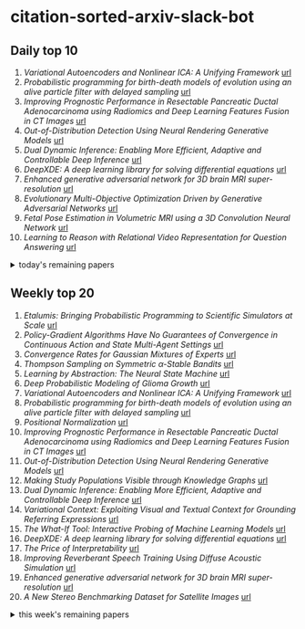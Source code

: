 # citation-sorted-arxiv-slack-bot

## Daily top 10
1. *Variational Autoencoders and Nonlinear ICA: A Unifying Framework* [url](http://arxiv.org/abs/1907.04809v1)
2. *Probabilistic programming for birth-death models of evolution using an alive particle filter with delayed sampling* [url](http://arxiv.org/abs/1907.04615v1)
3. *Improving Prognostic Performance in Resectable Pancreatic Ductal Adenocarcinoma using Radiomics and Deep Learning Features Fusion in CT Images* [url](http://arxiv.org/abs/1907.04822v1)
4. *Out-of-Distribution Detection Using Neural Rendering Generative Models* [url](http://arxiv.org/abs/1907.04572v1)
5. *Dual Dynamic Inference: Enabling More Efficient, Adaptive and Controllable Deep Inference* [url](http://arxiv.org/abs/1907.04523v1)
6. *DeepXDE: A deep learning library for solving differential equations* [url](http://arxiv.org/abs/1907.04502v1)
7. *Enhanced generative adversarial network for 3D brain MRI super-resolution* [url](http://arxiv.org/abs/1907.04835v1)
8. *Evolutionary Multi-Objective Optimization Driven by Generative Adversarial Networks* [url](http://arxiv.org/abs/1907.04482v1)
9. *Fetal Pose Estimation in Volumetric MRI using a 3D Convolution Neural Network* [url](http://arxiv.org/abs/1907.04500v1)
10. *Learning to Reason with Relational Video Representation for Question Answering* [url](http://arxiv.org/abs/1907.04553v1)
<details><summary>today's remaining papers</summary>
  <ol start=11>
    <li><i>Barnes-Hut Approximation for Point SetGeodesic Shooting</i> <a href="http://arxiv.org/abs/1907.04834v1">url</a></li>
    <li><i>Learning the Wireless V2I Channels Using Deep Neural Networks</i> <a href="http://arxiv.org/abs/1907.04831v1">url</a></li>
    <li><i>Bayesian Optimization in Variational Latent Spaces with Dynamic Compression</i> <a href="http://arxiv.org/abs/1907.04796v1">url</a></li>
    <li><i>Sparse Networks from Scratch: Faster Training without Losing Performance</i> <a href="http://arxiv.org/abs/1907.04840v1">url</a></li>
    <li><i>Learning a Behavior Model of Hybrid Systems Through Combining Model-Based Testing and Machine Learning (Full Version)</i> <a href="http://arxiv.org/abs/1907.04708v1">url</a></li>
    <li><i>Striving for Simplicity in Off-policy Deep Reinforcement Learning</i> <a href="http://arxiv.org/abs/1907.04543v1">url</a></li>
    <li><i>Multi-Person tracking by multi-scale detection in Basketball scenarios</i> <a href="http://arxiv.org/abs/1907.04637v1">url</a></li>
    <li><i>Data-driven Policy on Feasibility Determination for the Train Shunting Problem</i> <a href="http://arxiv.org/abs/1907.04711v1">url</a></li>
    <li><i>The stochastic multi-gradient algorithm for multi-objective optimization and its application to supervised machine learning</i> <a href="http://arxiv.org/abs/1907.04472v1">url</a></li>
    <li><i>Coarse Graining of Data via Inhomogeneous Diffusion Condensation</i> <a href="http://arxiv.org/abs/1907.04463v1">url</a></li>
    <li><i>Simple Kinematic Feedback Enhances Autonomous Learning in Bio-Inspired Tendon-Driven Systems</i> <a href="http://arxiv.org/abs/1907.04539v1">url</a></li>
    <li><i>Tails of Triangular Flows</i> <a href="http://arxiv.org/abs/1907.04481v1">url</a></li>
    <li><i>Towards Affordance Prediction with Vision via Task Oriented Grasp Quality Metrics</i> <a href="http://arxiv.org/abs/1907.04761v1">url</a></li>
    <li><i>On Designing Machine Learning Models for Malicious Network Traffic Classification</i> <a href="http://arxiv.org/abs/1907.04846v1">url</a></li>
    <li><i>Trust-Region Variational Inference with Gaussian Mixture Models</i> <a href="http://arxiv.org/abs/1907.04710v1">url</a></li>
    <li><i>Utilizing Eye Gaze to Enhance the Generalization of Imitation Networks to Unseen Environments</i> <a href="http://arxiv.org/abs/1907.04728v1">url</a></li>
    <li><i>DOB-Net: Actively Rejecting Unknown Excessive Time-Varying Disturbances</i> <a href="http://arxiv.org/abs/1907.04514v1">url</a></li>
    <li><i>Assessing Transferability from Simulation to Reality for Reinforcement Learning</i> <a href="http://arxiv.org/abs/1907.04685v1">url</a></li>
    <li><i>Markov Decision Process for MOOC users behavioral inference</i> <a href="http://arxiv.org/abs/1907.04723v1">url</a></li>
    <li><i>Generalized Rank Minimization based Group Sparse Coding for Low-level Image Restoration via Dictionary Learning</i> <a href="http://arxiv.org/abs/1907.04699v1">url</a></li>
    <li><i>SynthCity: A large scale synthetic point cloud</i> <a href="http://arxiv.org/abs/1907.04758v1">url</a></li>
    <li><i>Joint Learning of Multiple Image Restoration Tasks</i> <a href="http://arxiv.org/abs/1907.04508v1">url</a></li>
    <li><i>Progressive Wasserstein Barycenters of Persistence Diagrams</i> <a href="http://arxiv.org/abs/1907.04565v1">url</a></li>
    <li><i>Label Aware Graph Convolutional Network -- Not All Edges Deserve Your Attention</i> <a href="http://arxiv.org/abs/1907.04707v1">url</a></li>
    <li><i>RL-RRT: Kinodynamic Motion Planning via Learning Reachability Estimators from RL Policies</i> <a href="http://arxiv.org/abs/1907.04799v1">url</a></li>
    <li><i>An Intrinsically-Motivated Approach for Learning Highly Exploring and Fast Mixing Policies</i> <a href="http://arxiv.org/abs/1907.04662v1">url</a></li>
    <li><i>Deep Multi Label Classification in Affine Subspaces</i> <a href="http://arxiv.org/abs/1907.04563v1">url</a></li>
    <li><i>Haar Transforms for Graph Neural Networks</i> <a href="http://arxiv.org/abs/1907.04786v1">url</a></li>
    <li><i>Generating All the Roads to Rome: Road Layout Randomization for Improved Road Marking Segmentation</i> <a href="http://arxiv.org/abs/1907.04569v1">url</a></li>
    <li><i>Multi-layer Attention Mechanism for Speech Keyword Recognition</i> <a href="http://arxiv.org/abs/1907.04536v1">url</a></li>
    <li><i>Neural Input Search for Large Scale Recommendation Models</i> <a href="http://arxiv.org/abs/1907.04471v1">url</a></li>
    <li><i>Domain Adaptation-based Augmentation for Weakly Supervised Nuclei Detection</i> <a href="http://arxiv.org/abs/1907.04681v1">url</a></li>
    <li><i>Dunhuang Grotto Painting Dataset and Benchmark</i> <a href="http://arxiv.org/abs/1907.04589v1">url</a></li>
    <li><i>Deep Lagrangian Networks for end-to-end learning of energy-based control for under-actuated systems</i> <a href="http://arxiv.org/abs/1907.04489v1">url</a></li>
    <li><i>Neural Networks as Explicit Word-Based Rules</i> <a href="http://arxiv.org/abs/1907.04613v1">url</a></li>
    <li><i>A New Benchmark and Approach for Fine-grained Cross-media Retrieval</i> <a href="http://arxiv.org/abs/1907.04476v1">url</a></li>
    <li><i>Regularizing Neural Networks for Future Trajectory Prediction via Inverse Reinforcement Learning</i> <a href="http://arxiv.org/abs/1907.04525v1">url</a></li>
    <li><i>Fast geodesic shooting for landmark matching using CUDA</i> <a href="http://arxiv.org/abs/1907.04839v1">url</a></li>
    <li><i>Quantifying Error in the Presence of Confounders for Causal Inference</i> <a href="http://arxiv.org/abs/1907.04805v1">url</a></li>
    <li><i>Metamorphic Detection of Adversarial Examples in Deep Learning Models With Affine Transformations</i> <a href="http://arxiv.org/abs/1907.04774v1">url</a></li>
    <li><i>Toward a Procedural Fruit Tree Rendering Framework for Image Analysis</i> <a href="http://arxiv.org/abs/1907.04759v1">url</a></li>
    <li><i>A Projectional Ansatz to Reconstruction</i> <a href="http://arxiv.org/abs/1907.04675v1">url</a></li>
    <li><i>One Shot Learning for Deformable Medical Image Registration and Periodic Motion Tracking</i> <a href="http://arxiv.org/abs/1907.04641v1">url</a></li>
    <li><i>Video Action Recognition Via Neural Architecture Searching</i> <a href="http://arxiv.org/abs/1907.04632v1">url</a></li>
    <li><i>Towards Explaining the Regularization Effect of Initial Large Learning Rate in Training Neural Networks</i> <a href="http://arxiv.org/abs/1907.04595v1">url</a></li>
    <li><i>Two-block vs. Multi-block ADMM: An empirical evaluation of convergence</i> <a href="http://arxiv.org/abs/1907.04524v1">url</a></li>
    <li><i>User Preference Prediction in Visual Data on Mobile Devices</i> <a href="http://arxiv.org/abs/1907.04519v1">url</a></li>
    <li><i>Deep Lagrangian Networks: Using Physics as Model Prior for Deep Learning</i> <a href="http://arxiv.org/abs/1907.04490v1">url</a></li>
  </ol>
</details>

## Weekly top 20
1. *Etalumis: Bringing Probabilistic Programming to Scientific Simulators at Scale* [url](http://arxiv.org/abs/1907.03382v1)
2. *Policy-Gradient Algorithms Have No Guarantees of Convergence in Continuous Action and State Multi-Agent Settings* [url](http://arxiv.org/abs/1907.03712v1)
3. *Convergence Rates for Gaussian Mixtures of Experts* [url](http://arxiv.org/abs/1907.04377v1)
4. *Thompson Sampling on Symmetric $α$-Stable Bandits* [url](http://arxiv.org/abs/1907.03821v1)
5. *Learning by Abstraction: The Neural State Machine* [url](http://arxiv.org/abs/1907.03950v1)
6. *Deep Probabilistic Modeling of Glioma Growth* [url](http://arxiv.org/abs/1907.04064v1)
7. *Variational Autoencoders and Nonlinear ICA: A Unifying Framework* [url](http://arxiv.org/abs/1907.04809v1)
8. *Probabilistic programming for birth-death models of evolution using an alive particle filter with delayed sampling* [url](http://arxiv.org/abs/1907.04615v1)
9. *Positional Normalization* [url](http://arxiv.org/abs/1907.04312v1)
10. *Improving Prognostic Performance in Resectable Pancreatic Ductal Adenocarcinoma using Radiomics and Deep Learning Features Fusion in CT Images* [url](http://arxiv.org/abs/1907.04822v1)
11. *Out-of-Distribution Detection Using Neural Rendering Generative Models* [url](http://arxiv.org/abs/1907.04572v1)
12. *Making Study Populations Visible through Knowledge Graphs* [url](http://arxiv.org/abs/1907.04358v1)
13. *Dual Dynamic Inference: Enabling More Efficient, Adaptive and Controllable Deep Inference* [url](http://arxiv.org/abs/1907.04523v1)
14. *Variational Context: Exploiting Visual and Textual Context for Grounding Referring Expressions* [url](http://arxiv.org/abs/1907.03609v1)
15. *The What-If Tool: Interactive Probing of Machine Learning Models* [url](http://arxiv.org/abs/1907.04135v1)
16. *DeepXDE: A deep learning library for solving differential equations* [url](http://arxiv.org/abs/1907.04502v1)
17. *The Price of Interpretability* [url](http://arxiv.org/abs/1907.03419v1)
18. *Improving Reverberant Speech Training Using Diffuse Acoustic Simulation* [url](http://arxiv.org/abs/1907.03988v1)
19. *Enhanced generative adversarial network for 3D brain MRI super-resolution* [url](http://arxiv.org/abs/1907.04835v1)
20. *A New Stereo Benchmarking Dataset for Satellite Images* [url](http://arxiv.org/abs/1907.04404v1)
<details><summary>this week's remaining papers</summary>
  <ol start=21>
    <li><i>Learning from Thresholds: Fully Automated Classification of Tumor Infiltrating Lymphocytes for Multiple Cancer Types</i> <a href="http://arxiv.org/abs/1907.03960v1">url</a></li>
    <li><i>Multivariate Time Series Imputation with Variational Autoencoders</i> <a href="http://arxiv.org/abs/1907.04155v1">url</a></li>
    <li><i>Evolutionary Multi-Objective Optimization Driven by Generative Adversarial Networks</i> <a href="http://arxiv.org/abs/1907.04482v1">url</a></li>
    <li><i>Are deep ResNets provably better than linear predictors?</i> <a href="http://arxiv.org/abs/1907.03922v1">url</a></li>
    <li><i>Which Algorithmic Choices Matter at Which Batch Sizes? Insights From a Noisy Quadratic Model</i> <a href="http://arxiv.org/abs/1907.04164v1">url</a></li>
    <li><i>Fetal Pose Estimation in Volumetric MRI using a 3D Convolution Neural Network</i> <a href="http://arxiv.org/abs/1907.04500v1">url</a></li>
    <li><i>Expressive power of tensor-network factorizations for probabilistic modeling, with applications from hidden Markov models to quantum machine learning</i> <a href="http://arxiv.org/abs/1907.03741v1">url</a></li>
    <li><i>Sparse-to-Dense Hypercolumn Matching for Long-Term Visual Localization</i> <a href="http://arxiv.org/abs/1907.03965v1">url</a></li>
    <li><i>Unbiased estimators for random design regression</i> <a href="http://arxiv.org/abs/1907.03411v1">url</a></li>
    <li><i>Fine-Grained Continual Learning</i> <a href="http://arxiv.org/abs/1907.03799v1">url</a></li>
    <li><i>Linking Art through Human Poses</i> <a href="http://arxiv.org/abs/1907.03537v1">url</a></li>
    <li><i>Learning to Reason with Relational Video Representation for Question Answering</i> <a href="http://arxiv.org/abs/1907.04553v1">url</a></li>
    <li><i>A Robust Two-Sample Test for Time Series data</i> <a href="http://arxiv.org/abs/1907.04081v1">url</a></li>
    <li><i>Conditional Independence Testing using Generative Adversarial Networks</i> <a href="http://arxiv.org/abs/1907.04068v1">url</a></li>
    <li><i>Fast Visual Object Tracking with Rotated Bounding Boxes</i> <a href="http://arxiv.org/abs/1907.03892v1">url</a></li>
    <li><i>Fast Estimating Pedestrian Moving State Based on Single 2D Body Pose by Shallow Neural Network</i> <a href="http://arxiv.org/abs/1907.04361v1">url</a></li>
    <li><i>Contextual One-Class Classification in Data Streams</i> <a href="http://arxiv.org/abs/1907.04233v1">url</a></li>
    <li><i>Towards Explainable Music Emotion Recognition: The Route via Mid-level Features</i> <a href="http://arxiv.org/abs/1907.03572v1">url</a></li>
    <li><i>Data Efficient Reinforcement Learning for Legged Robots</i> <a href="http://arxiv.org/abs/1907.03613v1">url</a></li>
    <li><i>Barnes-Hut Approximation for Point SetGeodesic Shooting</i> <a href="http://arxiv.org/abs/1907.04834v1">url</a></li>
    <li><i>Learning the Wireless V2I Channels Using Deep Neural Networks</i> <a href="http://arxiv.org/abs/1907.04831v1">url</a></li>
    <li><i>Bayesian Optimization in Variational Latent Spaces with Dynamic Compression</i> <a href="http://arxiv.org/abs/1907.04796v1">url</a></li>
    <li><i>Signet Ring Cell Detection With a Semi-supervised Learning Framework</i> <a href="http://arxiv.org/abs/1907.03954v1">url</a></li>
    <li><i>Incorporating Query Term Independence Assumption for Efficient Retrieval and Ranking using Deep Neural Networks</i> <a href="http://arxiv.org/abs/1907.03693v1">url</a></li>
    <li><i>FortuneTeller: Predicting Microarchitectural Attacks via Unsupervised Deep Learning</i> <a href="http://arxiv.org/abs/1907.03651v1">url</a></li>
    <li><i>All Sparse PCA Models Are Wrong, But Some Are Useful. Part I: Computation of Scores, Residuals and Explained Variance</i> <a href="http://arxiv.org/abs/1907.03989v1">url</a></li>
    <li><i>Correlation via synthesis: end-to-end nodule image generation and radiogenomic map learning based on generative adversarial network</i> <a href="http://arxiv.org/abs/1907.03728v1">url</a></li>
    <li><i>Application Inference using Machine Learning based Side Channel Analysis</i> <a href="http://arxiv.org/abs/1907.04428v1">url</a></li>
    <li><i>Perceptual representations of structural information in images: application to quality assessment of synthesized view in FTV scenario</i> <a href="http://arxiv.org/abs/1907.03448v1">url</a></li>
    <li><i>Sparse Networks from Scratch: Faster Training without Losing Performance</i> <a href="http://arxiv.org/abs/1907.04840v1">url</a></li>
    <li><i>Learning a Behavior Model of Hybrid Systems Through Combining Model-Based Testing and Machine Learning (Full Version)</i> <a href="http://arxiv.org/abs/1907.04708v1">url</a></li>
    <li><i>Striving for Simplicity in Off-policy Deep Reinforcement Learning</i> <a href="http://arxiv.org/abs/1907.04543v1">url</a></li>
    <li><i>A Deep Learning Approach for Real-Time 3D Human Action Recognition from Skeletal Data</i> <a href="http://arxiv.org/abs/1907.03520v1">url</a></li>
    <li><i>Domain Adaptation in Multi-Channel Autoencoder based Features for Robust Face Anti-Spoofing</i> <a href="http://arxiv.org/abs/1907.04048v1">url</a></li>
    <li><i>Deep Pixel-wise Binary Supervision for Face Presentation Attack Detection</i> <a href="http://arxiv.org/abs/1907.04047v1">url</a></li>
    <li><i>Characterization of Overlap in Observational Studies</i> <a href="http://arxiv.org/abs/1907.04138v1">url</a></li>
    <li><i>Multi-Scale Vector Quantization with Reconstruction Trees</i> <a href="http://arxiv.org/abs/1907.03875v1">url</a></li>
    <li><i>Learning to Optimize Domain Specific Normalization for Domain Generalization</i> <a href="http://arxiv.org/abs/1907.04275v1">url</a></li>
    <li><i>Multi-Person tracking by multi-scale detection in Basketball scenarios</i> <a href="http://arxiv.org/abs/1907.04637v1">url</a></li>
    <li><i>Data-driven Policy on Feasibility Determination for the Train Shunting Problem</i> <a href="http://arxiv.org/abs/1907.04711v1">url</a></li>
    <li><i>Deep splitting method for parabolic PDEs</i> <a href="http://arxiv.org/abs/1907.03452v1">url</a></li>
    <li><i>General non-linear Bellman equations</i> <a href="http://arxiv.org/abs/1907.03687v1">url</a></li>
    <li><i>The stochastic multi-gradient algorithm for multi-objective optimization and its application to supervised machine learning</i> <a href="http://arxiv.org/abs/1907.04472v1">url</a></li>
    <li><i>Attentive CT Lesion Detection Using Deep Pyramid Inference with Multi-Scale Booster</i> <a href="http://arxiv.org/abs/1907.03958v1">url</a></li>
    <li><i>Part-A^2 Net: 3D Part-Aware and Aggregation Neural Network for Object Detection from Point Cloud</i> <a href="http://arxiv.org/abs/1907.03670v1">url</a></li>
    <li><i>Coarse Graining of Data via Inhomogeneous Diffusion Condensation</i> <a href="http://arxiv.org/abs/1907.04463v1">url</a></li>
    <li><i>Simple Kinematic Feedback Enhances Autonomous Learning in Bio-Inspired Tendon-Driven Systems</i> <a href="http://arxiv.org/abs/1907.04539v1">url</a></li>
    <li><i>Collaborative Machine Learning at the Wireless Edge with Blind Transmitters</i> <a href="http://arxiv.org/abs/1907.03909v1">url</a></li>
    <li><i>Quantifying Transparency of Machine Learning Systems through Analysis of Contributions</i> <a href="http://arxiv.org/abs/1907.03483v1">url</a></li>
    <li><i>TrackNet: A Deep Learning Network for Tracking High-speed and Tiny Objects in Sports Applications</i> <a href="http://arxiv.org/abs/1907.03698v1">url</a></li>
    <li><i>Unified Attentional Generative Adversarial Network for Brain Tumor Segmentation From Multimodal Unpaired Images</i> <a href="http://arxiv.org/abs/1907.03548v1">url</a></li>
    <li><i>SNAP: Finding Approximate Second-Order Stationary Solutions Efficiently for Non-convex Linearly Constrained Problems</i> <a href="http://arxiv.org/abs/1907.04450v1">url</a></li>
    <li><i>M3D-GAN: Multi-Modal Multi-Domain Translation with Universal Attention</i> <a href="http://arxiv.org/abs/1907.04378v1">url</a></li>
    <li><i>Neural Aspect and Opinion Term Extraction with Mined Rules as Weak Supervision</i> <a href="http://arxiv.org/abs/1907.03750v1">url</a></li>
    <li><i>Tails of Triangular Flows</i> <a href="http://arxiv.org/abs/1907.04481v1">url</a></li>
    <li><i>An Intrinsic Nearest Neighbor Analysis of Neural Machine Translation Architectures</i> <a href="http://arxiv.org/abs/1907.03885v1">url</a></li>
    <li><i>Characterizing Inter-Layer Functional Mappings of Deep Learning Models</i> <a href="http://arxiv.org/abs/1907.04223v1">url</a></li>
    <li><i>k-GANs: Ensemble of Generative Models with Semi-Discrete Optimal Transport</i> <a href="http://arxiv.org/abs/1907.04050v1">url</a></li>
    <li><i>Towards Affordance Prediction with Vision via Task Oriented Grasp Quality Metrics</i> <a href="http://arxiv.org/abs/1907.04761v1">url</a></li>
    <li><i>On Designing Machine Learning Models for Malicious Network Traffic Classification</i> <a href="http://arxiv.org/abs/1907.04846v1">url</a></li>
    <li><i>Statistical Analysis of Nearest Neighbor Methods for Anomaly Detection</i> <a href="http://arxiv.org/abs/1907.03813v1">url</a></li>
    <li><i>Data Distillation, Face-Related Tasks, Multi Task Learning, Semi-Supervised Learning</i> <a href="http://arxiv.org/abs/1907.03402v1">url</a></li>
    <li><i>Latent ODEs for Irregularly-Sampled Time Series</i> <a href="http://arxiv.org/abs/1907.03907v1">url</a></li>
    <li><i>Blending-target Domain Adaptation by Adversarial Meta-Adaptation Networks</i> <a href="http://arxiv.org/abs/1907.03389v1">url</a></li>
    <li><i>Multivariate-Information Adversarial Ensemble for Scalable Joint Distribution Matching</i> <a href="http://arxiv.org/abs/1907.03426v1">url</a></li>
    <li><i>Quantifying Confounding Bias in Neuroimaging Datasets with Causal Inference</i> <a href="http://arxiv.org/abs/1907.04102v1">url</a></li>
    <li><i>A Multi-Stage Clustering Framework for Automotive Radar Data</i> <a href="http://arxiv.org/abs/1907.03511v1">url</a></li>
    <li><i>Trust-Region Variational Inference with Gaussian Mixture Models</i> <a href="http://arxiv.org/abs/1907.04710v1">url</a></li>
    <li><i>Efficient Pose Selection for Interactive Camera Calibration</i> <a href="http://arxiv.org/abs/1907.04096v1">url</a></li>
    <li><i>Utilizing Eye Gaze to Enhance the Generalization of Imitation Networks to Unseen Environments</i> <a href="http://arxiv.org/abs/1907.04728v1">url</a></li>
    <li><i>DOB-Net: Actively Rejecting Unknown Excessive Time-Varying Disturbances</i> <a href="http://arxiv.org/abs/1907.04514v1">url</a></li>
    <li><i>Assessing Transferability from Simulation to Reality for Reinforcement Learning</i> <a href="http://arxiv.org/abs/1907.04685v1">url</a></li>
    <li><i>GluonCV and GluonNLP: Deep Learning in Computer Vision and Natural Language Processing</i> <a href="http://arxiv.org/abs/1907.04433v1">url</a></li>
    <li><i>A Baseline for 3D Multi-Object Tracking</i> <a href="http://arxiv.org/abs/1907.03961v1">url</a></li>
    <li><i>Sequence-to-Sequence Natural Language to Humanoid Robot Sign Language</i> <a href="http://arxiv.org/abs/1907.04198v1">url</a></li>
    <li><i>DSNet: Automatic Dermoscopic Skin Lesion Segmentation</i> <a href="http://arxiv.org/abs/1907.04305v1">url</a></li>
    <li><i>Competing Models</i> <a href="http://arxiv.org/abs/1907.03809v1">url</a></li>
    <li><i>Contraction Clustering (RASTER): A Very Fast Big Data Algorithm for Sequential and Parallel Density-Based Clustering in Linear Time, Constant Memory, and a Single Pass</i> <a href="http://arxiv.org/abs/1907.03620v1">url</a></li>
    <li><i>Asymptotic Bayes risk for Gaussian mixture in a semi-supervised setting</i> <a href="http://arxiv.org/abs/1907.03792v1">url</a></li>
    <li><i>QUOTIENT: Two-Party Secure Neural Network Training and Prediction</i> <a href="http://arxiv.org/abs/1907.03372v1">url</a></li>
    <li><i>Mean Spectral Normalization of Deep Neural Networks for Embedded Automation</i> <a href="http://arxiv.org/abs/1907.04003v1">url</a></li>
    <li><i>Markov Decision Process for MOOC users behavioral inference</i> <a href="http://arxiv.org/abs/1907.04723v1">url</a></li>
    <li><i>Gated Multiple Feedback Network for Image Super-Resolution</i> <a href="http://arxiv.org/abs/1907.04253v1">url</a></li>
    <li><i>Partially Observable Planning and Learning for Systems with Non-Uniform Dynamics</i> <a href="http://arxiv.org/abs/1907.04457v1">url</a></li>
    <li><i>Efficient Cloth Simulation using Miniature Cloth and Upscaling Deep Neural Networks</i> <a href="http://arxiv.org/abs/1907.03953v1">url</a></li>
    <li><i>Generalized Rank Minimization based Group Sparse Coding for Low-level Image Restoration via Dictionary Learning</i> <a href="http://arxiv.org/abs/1907.04699v1">url</a></li>
    <li><i>A review on deep learning techniques for 3D sensed data classification</i> <a href="http://arxiv.org/abs/1907.04444v1">url</a></li>
    <li><i>SynthCity: A large scale synthetic point cloud</i> <a href="http://arxiv.org/abs/1907.04758v1">url</a></li>
    <li><i>Joint Learning of Multiple Image Restoration Tasks</i> <a href="http://arxiv.org/abs/1907.04508v1">url</a></li>
    <li><i>Progressive Wasserstein Barycenters of Persistence Diagrams</i> <a href="http://arxiv.org/abs/1907.04565v1">url</a></li>
    <li><i>Barriers towards no-reference metrics application to compressed video quality analysis: on the example of no-reference metric NIQE</i> <a href="http://arxiv.org/abs/1907.03842v1">url</a></li>
    <li><i>The Power of Comparisons for Actively Learning Linear Classifiers</i> <a href="http://arxiv.org/abs/1907.03816v1">url</a></li>
    <li><i>Label Aware Graph Convolutional Network -- Not All Edges Deserve Your Attention</i> <a href="http://arxiv.org/abs/1907.04707v1">url</a></li>
    <li><i>Bootstrap Model Ensemble and Rank Loss for Engagement Intensity Regression</i> <a href="http://arxiv.org/abs/1907.03422v1">url</a></li>
    <li><i>RL-RRT: Kinodynamic Motion Planning via Learning Reachability Estimators from RL Policies</i> <a href="http://arxiv.org/abs/1907.04799v1">url</a></li>
    <li><i>An Intrinsically-Motivated Approach for Learning Highly Exploring and Fast Mixing Policies</i> <a href="http://arxiv.org/abs/1907.04662v1">url</a></li>
    <li><i>Variational Inference MPC for Bayesian Model-based Reinforcement Learning</i> <a href="http://arxiv.org/abs/1907.04202v1">url</a></li>
    <li><i>Template-Based Posit Multiplication for Training and Inferring in Neural Networks</i> <a href="http://arxiv.org/abs/1907.04091v1">url</a></li>
    <li><i>Deep Multi Label Classification in Affine Subspaces</i> <a href="http://arxiv.org/abs/1907.04563v1">url</a></li>
    <li><i>Personalised aesthetics with residual adapters</i> <a href="http://arxiv.org/abs/1907.03802v1">url</a></li>
    <li><i>Attending to Emotional Narratives</i> <a href="http://arxiv.org/abs/1907.04197v1">url</a></li>
    <li><i>Global Optimality Guarantees for Nonconvex Unsupervised Video Segmentation</i> <a href="http://arxiv.org/abs/1907.04409v1">url</a></li>
    <li><i>Model Development Process</i> <a href="http://arxiv.org/abs/1907.04461v1">url</a></li>
    <li><i>Fully Convolutional Network for Removing DCT Artefacts From Images</i> <a href="http://arxiv.org/abs/1907.03798v1">url</a></li>
    <li><i>Haar Transforms for Graph Neural Networks</i> <a href="http://arxiv.org/abs/1907.04786v1">url</a></li>
    <li><i>On Activation Function Coresets for Network Pruning</i> <a href="http://arxiv.org/abs/1907.04018v1">url</a></li>
    <li><i>Tensor p-shrinkage nuclear norm for low-rank tensor completion</i> <a href="http://arxiv.org/abs/1907.04092v1">url</a></li>
    <li><i>Thompson Sampling for Combinatorial Network Optimization in Unknown Environments</i> <a href="http://arxiv.org/abs/1907.04201v1">url</a></li>
    <li><i>Adaptive Exploration for Unsupervised Person Re-Identification</i> <a href="http://arxiv.org/abs/1907.04194v1">url</a></li>
    <li><i>Incremental Intervention Effects in Studies with Many Timepoints, Repeated Outcomes, and Dropout</i> <a href="http://arxiv.org/abs/1907.04004v1">url</a></li>
    <li><i>Generating All the Roads to Rome: Road Layout Randomization for Improved Road Marking Segmentation</i> <a href="http://arxiv.org/abs/1907.04569v1">url</a></li>
    <li><i>Robust Guarantees for Perception-Based Control</i> <a href="http://arxiv.org/abs/1907.03680v1">url</a></li>
    <li><i>Transfer Learning from Audio-Visual Grounding to Speech Recognition</i> <a href="http://arxiv.org/abs/1907.04355v1">url</a></li>
    <li><i>Improving Deep Lesion Detection Using 3D Contextual and Spatial Attention</i> <a href="http://arxiv.org/abs/1907.04052v1">url</a></li>
    <li><i>Ranking-Based Reward Extrapolation without Rankings</i> <a href="http://arxiv.org/abs/1907.03976v1">url</a></li>
    <li><i>Exploring Conditioning for Generative Music Systems with Human-Interpretable Controls</i> <a href="http://arxiv.org/abs/1907.04352v1">url</a></li>
    <li><i>Multi-layer Attention Mechanism for Speech Keyword Recognition</i> <a href="http://arxiv.org/abs/1907.04536v1">url</a></li>
    <li><i>ShrinkML: End-to-End ASR Model Compression Using Reinforcement Learning</i> <a href="http://arxiv.org/abs/1907.03540v1">url</a></li>
    <li><i>Neural Input Search for Large Scale Recommendation Models</i> <a href="http://arxiv.org/abs/1907.04471v1">url</a></li>
    <li><i>Domain Adaptation-based Augmentation for Weakly Supervised Nuclei Detection</i> <a href="http://arxiv.org/abs/1907.04681v1">url</a></li>
    <li><i>Scaling Limit of Neural Networks with the Xavier Initialization and Convergence to a Global Minimum</i> <a href="http://arxiv.org/abs/1907.04108v1">url</a></li>
    <li><i>Routine Modeling with Time Series Metric Learning</i> <a href="http://arxiv.org/abs/1907.04666v1">url</a></li>
    <li><i>Nonconvex Regularized Robust Regression with Oracle Properties in Polynomial Time</i> <a href="http://arxiv.org/abs/1907.04027v1">url</a></li>
    <li><i>Dunhuang Grotto Painting Dataset and Benchmark</i> <a href="http://arxiv.org/abs/1907.04589v1">url</a></li>
    <li><i>On the Exact Recovery Conditions of 3D Human Motion from 2D Landmark Motion with Sparse Articulated Motion</i> <a href="http://arxiv.org/abs/1907.03967v1">url</a></li>
    <li><i>Multi-Speaker End-to-End Speech Synthesis</i> <a href="http://arxiv.org/abs/1907.04462v1">url</a></li>
    <li><i>Deep Lagrangian Networks for end-to-end learning of energy-based control for under-actuated systems</i> <a href="http://arxiv.org/abs/1907.04489v1">url</a></li>
    <li><i>UnsuperPoint: End-to-end Unsupervised Interest Point Detector and Descriptor</i> <a href="http://arxiv.org/abs/1907.04011v1">url</a></li>
    <li><i>BADAM: A Public Dataset for Baseline Detection in Arabic-script Manuscripts</i> <a href="http://arxiv.org/abs/1907.04041v1">url</a></li>
    <li><i>A unified neural network for object detection, multiple object tracking and vehicle re-identification</i> <a href="http://arxiv.org/abs/1907.03465v1">url</a></li>
    <li><i>Non-Invasive MGMT Status Prediction in GBM Cancer Using Magnetic Resonance Images (MRI) Radiomics Features: Univariate and Multivariate Machine Learning Radiogenomics Analysis</i> <a href="http://arxiv.org/abs/1907.03495v1">url</a></li>
    <li><i>Unified Optimal Analysis of the (Stochastic) Gradient Method</i> <a href="http://arxiv.org/abs/1907.04232v1">url</a></li>
    <li><i>Improving short text classification through global augmentation methods</i> <a href="http://arxiv.org/abs/1907.03752v1">url</a></li>
    <li><i>3D pavement surface reconstruction using an RGB-D sensor</i> <a href="http://arxiv.org/abs/1907.04124v1">url</a></li>
    <li><i>On-Policy Robot Imitation Learning from a Converging Supervisor</i> <a href="http://arxiv.org/abs/1907.03423v1">url</a></li>
    <li><i>Deep Learning Techniques for Improving Digital Gait Segmentation</i> <a href="http://arxiv.org/abs/1907.04281v1">url</a></li>
    <li><i>Neural Networks as Explicit Word-Based Rules</i> <a href="http://arxiv.org/abs/1907.04613v1">url</a></li>
    <li><i>A Stochastic First-Order Method for Ordered Empirical Risk Minimization</i> <a href="http://arxiv.org/abs/1907.04371v1">url</a></li>
    <li><i>A New Benchmark and Approach for Fine-grained Cross-media Retrieval</i> <a href="http://arxiv.org/abs/1907.04476v1">url</a></li>
    <li><i>Regularizing Neural Networks for Future Trajectory Prediction via Inverse Reinforcement Learning</i> <a href="http://arxiv.org/abs/1907.04525v1">url</a></li>
    <li><i>Nonnegative Matrix Factorization with Local Similarity Learning</i> <a href="http://arxiv.org/abs/1907.04150v1">url</a></li>
    <li><i>Travel Time Estimation without Road Networks: An Urban Morphological Layout Representation Approach</i> <a href="http://arxiv.org/abs/1907.03381v1">url</a></li>
    <li><i>calibDB: enabling web based computer vision through on-the-fly camera calibration</i> <a href="http://arxiv.org/abs/1907.04100v1">url</a></li>
    <li><i>Comparing EM with GD in Mixture Models of Two Components</i> <a href="http://arxiv.org/abs/1907.03783v1">url</a></li>
    <li><i>A Light weight and Hybrid Deep Learning Model based Online Signature Verification</i> <a href="http://arxiv.org/abs/1907.04061v1">url</a></li>
    <li><i>Deep Learning for Spacecraft Pose Estimation from Photorealistic Rendering</i> <a href="http://arxiv.org/abs/1907.04298v1">url</a></li>
    <li><i>A Hybrid Stochastic Optimization Framework for Stochastic Composite Nonconvex Optimization</i> <a href="http://arxiv.org/abs/1907.03793v1">url</a></li>
    <li><i>Automatic Mass Detection in Breast Using Deep Convolutional Neural Network and SVM Classifier</i> <a href="http://arxiv.org/abs/1907.04424v1">url</a></li>
    <li><i>Brain Tissues Segmentation on MR Perfusion Images Using CUSUM Filter for Boundary Pixels</i> <a href="http://arxiv.org/abs/1907.03865v1">url</a></li>
    <li><i>Segway DRIVE Benchmark: Place Recognition and SLAM Data Collected by A Fleet of Delivery Robots</i> <a href="http://arxiv.org/abs/1907.03424v1">url</a></li>
    <li><i>Improving the Performance of the LSTM and HMM Models via Hybridization</i> <a href="http://arxiv.org/abs/1907.04670v1">url</a></li>
    <li><i>Depth from Small Motion using Rank-1 Initialization</i> <a href="http://arxiv.org/abs/1907.04058v1">url</a></li>
    <li><i>Entropic Regularization of Markov Decision Processes</i> <a href="http://arxiv.org/abs/1907.04214v1">url</a></li>
    <li><i>Privacy-Preserving Classification with Secret Vector Machines</i> <a href="http://arxiv.org/abs/1907.03373v1">url</a></li>
    <li><i>Smart Households Demand Response Management with Micro Grid</i> <a href="http://arxiv.org/abs/1907.03641v1">url</a></li>
    <li><i>UW-BHI at MEDIQA 2019: An Analysis of Representation Methods for Medical Natural Language Inference</i> <a href="http://arxiv.org/abs/1907.04286v1">url</a></li>
    <li><i>Non-technical Loss Detection with Statistical Profile Images Based on Semi-supervised Learning</i> <a href="http://arxiv.org/abs/1907.03925v1">url</a></li>
    <li><i>A Bi-directional Transformer for Musical Chord Recognition</i> <a href="http://arxiv.org/abs/1907.02698v1">url</a></li>
    <li><i>Incremental Concept Learning via Online Generative Memory Recall</i> <a href="http://arxiv.org/abs/1907.02788v1">url</a></li>
    <li><i>Degenerative Adversarial NeuroImage Nets: Generating Images that Mimic Disease Progression</i> <a href="http://arxiv.org/abs/1907.02787v1">url</a></li>
    <li><i>A Methodology for Controlling the Emotional Expressiveness in Synthetic Speech -- a Deep Learning approach</i> <a href="http://arxiv.org/abs/1907.02784v1">url</a></li>
    <li><i>Data Efficient Unsupervised Domain Adaptation for Cross-Modality Image Segmentation</i> <a href="http://arxiv.org/abs/1907.02766v1">url</a></li>
    <li><i>Self-Supervised Learning for Cardiac MR Image Segmentation by Anatomical Position Prediction</i> <a href="http://arxiv.org/abs/1907.02757v1">url</a></li>
    <li><i>Wireless Federated Distillation for Distributed Edge Learning with Heterogeneous Data</i> <a href="http://arxiv.org/abs/1907.02745v1">url</a></li>
    <li><i>Adversarial Learning with Multiscale Features and Kernel Factorization for Retinal Blood Vessel Segmentation</i> <a href="http://arxiv.org/abs/1907.02742v1">url</a></li>
    <li><i>A Spectral Approach to Unsupervised Object Segmentation in Video</i> <a href="http://arxiv.org/abs/1907.02731v1">url</a></li>
    <li><i>C^3 Framework: An Open-source PyTorch Code for Crowd Counting</i> <a href="http://arxiv.org/abs/1907.02724v1">url</a></li>
    <li><i>Prior Activation Distribution (PAD): A Versatile Representation to Utilize DNN Hidden Units</i> <a href="http://arxiv.org/abs/1907.02711v1">url</a></li>
    <li><i>Extraction and Analysis of Fictional Character Networks: A Survey</i> <a href="http://arxiv.org/abs/1907.02704v1">url</a></li>
    <li><i>Twin Auxiliary Classifiers GAN</i> <a href="http://arxiv.org/abs/1907.02690v1">url</a></li>
    <li><i>Automatic Differentiation for Adjoint Stencil Loops</i> <a href="http://arxiv.org/abs/1907.02818v1">url</a></li>
    <li><i>Networkmetrics unraveled: MBDA in Action</i> <a href="http://arxiv.org/abs/1907.02677v1">url</a></li>
    <li><i>Zero-shot Learning for Audio-based Music Classification and Tagging</i> <a href="http://arxiv.org/abs/1907.02670v1">url</a></li>
    <li><i>Blind Image Quality Assessment Using A Deep Bilinear Convolutional Neural Network</i> <a href="http://arxiv.org/abs/1907.02665v1">url</a></li>
    <li><i>Data Encoding for Byzantine-Resilient Distributed Optimization</i> <a href="http://arxiv.org/abs/1907.02664v1">url</a></li>
    <li><i>The DKU Replay Detection System for the ASVspoof 2019 Challenge: On Data Augmentation, Feature Representation, Classification, and Fusion</i> <a href="http://arxiv.org/abs/1907.02663v1">url</a></li>
    <li><i>Evaluating the distribution learning capabilities of GANs</i> <a href="http://arxiv.org/abs/1907.02662v1">url</a></li>
    <li><i>Feature-Based Image Clustering and Segmentation Using Wavelets</i> <a href="http://arxiv.org/abs/1907.03591v1">url</a></li>
    <li><i>A Unified Framework of Online Learning Algorithms for Training Recurrent Neural Networks</i> <a href="http://arxiv.org/abs/1907.02649v1">url</a></li>
    <li><i>Automated Non-Destructive Inspection of Fused Filament Fabrication Components Using Thermographic Signal Reconstruction</i> <a href="http://arxiv.org/abs/1907.02634v1">url</a></li>
    <li><i>Social-BiGAT: Multimodal Trajectory Forecasting using Bicycle-GAN and Graph Attention Networks</i> <a href="http://arxiv.org/abs/1907.03395v1">url</a></li>
    <li><i>Adversarial Robustness through Local Linearization</i> <a href="http://arxiv.org/abs/1907.02610v1">url</a></li>
    <li><i>Explaining Predictions from Tree-based Boosting Ensembles</i> <a href="http://arxiv.org/abs/1907.02582v1">url</a></li>
    <li><i>AI-based evaluation of the SDGs: The case of crop detection with earth observation data</i> <a href="http://arxiv.org/abs/1907.02813v1">url</a></li>
    <li><i>Visual Appearance Analysis of Forest Scenes for Monocular SLAM</i> <a href="http://arxiv.org/abs/1907.02824v1">url</a></li>
    <li><i>Reducing Exploration of Dying Arms in Mortal Bandits</i> <a href="http://arxiv.org/abs/1907.02571v1">url</a></li>
    <li><i>Qualitative Benchmarking of Deep Learning Hardware and Frameworks: Review and Tutorial</i> <a href="http://arxiv.org/abs/1907.03626v1">url</a></li>
    <li><i>RED: A ReRAM-based Deconvolution Accelerator</i> <a href="http://arxiv.org/abs/1907.02987v1">url</a></li>
    <li><i>Embodied Vision-and-Language Navigation with Dynamic Convolutional Filters</i> <a href="http://arxiv.org/abs/1907.02985v1">url</a></li>
    <li><i>High-throughput Onboard Hyperspectral Image Compression with Ground-based CNN Reconstruction</i> <a href="http://arxiv.org/abs/1907.02959v1">url</a></li>
    <li><i>Detecting and Diagnosing Adversarial Images with Class-Conditional Capsule Reconstructions</i> <a href="http://arxiv.org/abs/1907.02957v1">url</a></li>
    <li><i>A Novel Deep Learning Pipeline for Retinal Vessel Detection in Fluorescein Angiography</i> <a href="http://arxiv.org/abs/1907.02946v1">url</a></li>
    <li><i>Visualizing Uncertainty and Saliency Maps of Deep Convolutional Neural Networks for Medical Imaging Applications</i> <a href="http://arxiv.org/abs/1907.02940v1">url</a></li>
    <li><i>A New Approach to Distributed Hypothesis Testing and Non-Bayesian Learning: Improved Learning Rate and Byzantine-Resilience</i> <a href="http://arxiv.org/abs/1907.03588v1">url</a></li>
    <li><i>An Approximate Bayesian Approach to Surprise-Based Learning</i> <a href="http://arxiv.org/abs/1907.02936v1">url</a></li>
    <li><i>Improved local search for graph edit distance</i> <a href="http://arxiv.org/abs/1907.02929v1">url</a></li>
    <li><i>Weight-space symmetry in deep networks gives rise to permutation saddles, connected by equal-loss valleys across the loss landscape</i> <a href="http://arxiv.org/abs/1907.02911v1">url</a></li>
    <li><i>On Inductive Biases in Deep Reinforcement Learning</i> <a href="http://arxiv.org/abs/1907.02908v1">url</a></li>
    <li><i>Hybridized Threshold Clustering for Massive Data</i> <a href="http://arxiv.org/abs/1907.02907v1">url</a></li>
    <li><i>Invariant Risk Minimization</i> <a href="http://arxiv.org/abs/1907.02893v1">url</a></li>
    <li><i>A Performance Evaluation of Correspondence Grouping Methods for 3D Rigid Data Matching</i> <a href="http://arxiv.org/abs/1907.02890v1">url</a></li>
    <li><i>Visus: An Interactive System for Automatic Machine Learning Model Building and Curation</i> <a href="http://arxiv.org/abs/1907.02889v1">url</a></li>
    <li><i>Multi-lingual Intent Detection and Slot Filling in a Joint BERT-based Model</i> <a href="http://arxiv.org/abs/1907.02884v1">url</a></li>
    <li><i>Generating large labeled data sets for laparoscopic image processing tasks using unpaired image-to-image translation</i> <a href="http://arxiv.org/abs/1907.02882v1">url</a></li>
    <li><i>Suitability of an inter-burst detection method for grading hypoxic-ischemic encephalopathy in newborn EEG</i> <a href="http://arxiv.org/abs/1907.02877v1">url</a></li>
    <li><i>Attentive Multi-Task Deep Reinforcement Learning</i> <a href="http://arxiv.org/abs/1907.02874v1">url</a></li>
    <li><i>A new method for determining the filled point of the tooth by Bit-Plane Algorithm</i> <a href="http://arxiv.org/abs/1907.02873v1">url</a></li>
    <li><i>Cardiac MRI Segmentation with Strong Anatomical Guarantees</i> <a href="http://arxiv.org/abs/1907.02865v1">url</a></li>
    <li><i>Deep Reinforcement Learning For Modeling Chit-Chat Dialog With Discrete Attributes</i> <a href="http://arxiv.org/abs/1907.02848v1">url</a></li>
    <li><i>Geodesic Learning via Unsupervised Decision Forests</i> <a href="http://arxiv.org/abs/1907.02844v1">url</a></li>
    <li><i>Distilling with Residual Network for Single Image Super Resolution</i> <a href="http://arxiv.org/abs/1907.02843v1">url</a></li>
    <li><i>Depth Restoration: A fast low-rank matrix completion via dual-graph regularization</i> <a href="http://arxiv.org/abs/1907.02841v1">url</a></li>
    <li><i>Data-Centric Mixed-Variable Bayesian Optimization For Materials Design</i> <a href="http://arxiv.org/abs/1907.02577v1">url</a></li>
    <li><i>DeepAAA: clinically applicable and generalizable detection of abdominal aortic aneurysm using deep learning</i> <a href="http://arxiv.org/abs/1907.02567v1">url</a></li>
    <li><i>Self-supervised Learning of Distance Functions for Goal-Conditioned Reinforcement Learning</i> <a href="http://arxiv.org/abs/1907.02998v1">url</a></li>
    <li><i>A Survey of Pruning Methods for Efficient Person Re-identification Across Domains</i> <a href="http://arxiv.org/abs/1907.02547v1">url</a></li>
    <li><i>From Pixels to Affect: A Study on Games and Player Experience</i> <a href="http://arxiv.org/abs/1907.02288v1">url</a></li>
    <li><i>Edge-Aware Deep Image Deblurring</i> <a href="http://arxiv.org/abs/1907.02282v1">url</a></li>
    <li><i>Learning a Domain-Invariant Embedding for Unsupervised Domain Adaptation Using Class-Conditioned Distribution Alignment</i> <a href="http://arxiv.org/abs/1907.02271v1">url</a></li>
    <li><i>Supervised Symbolic Music Style Translation Using Synthetic Data</i> <a href="http://arxiv.org/abs/1907.02265v1">url</a></li>
    <li><i>On Explaining Machine Learning Models by Evolving Crucial and Compact Features</i> <a href="http://arxiv.org/abs/1907.02260v1">url</a></li>
    <li><i>The evolution of argumentation mining: From models to social media and emerging tools</i> <a href="http://arxiv.org/abs/1907.02258v1">url</a></li>
    <li><i>LumièreNet: Lecture Video Synthesis from Audio</i> <a href="http://arxiv.org/abs/1907.02253v1">url</a></li>
    <li><i>FPCNet: Fast Pavement Crack Detection Network Based on Encoder-Decoder Architecture</i> <a href="http://arxiv.org/abs/1907.02248v1">url</a></li>
    <li><i>Searching for Apparel Products from Images in the Wild</i> <a href="http://arxiv.org/abs/1907.02244v1">url</a></li>
    <li><i>Fair Kernel Regression via Fair Feature Embedding in Kernel Space</i> <a href="http://arxiv.org/abs/1907.02242v1">url</a></li>
    <li><i>Dimensional Reweighting Graph Convolutional Networks</i> <a href="http://arxiv.org/abs/1907.02237v1">url</a></li>
    <li><i>Attention based Convolutional Recurrent Neural Network for Environmental Sound Classification</i> <a href="http://arxiv.org/abs/1907.02230v1">url</a></li>
    <li><i>RFBTD: RFB Text Detector</i> <a href="http://arxiv.org/abs/1907.02228v1">url</a></li>
    <li><i>Graph-based Knowledge Distillation by Multi-head Self-attention Network</i> <a href="http://arxiv.org/abs/1907.02226v1">url</a></li>
    <li><i>Neural Networks, Hypersurfaces, and Radon Transforms</i> <a href="http://arxiv.org/abs/1907.02220v1">url</a></li>
    <li><i>Online Mixed-Integer Optimization in Milliseconds</i> <a href="http://arxiv.org/abs/1907.02206v1">url</a></li>
    <li><i>An External Knowledge Enhanced Multi-label Charge Prediction Approach with Label Number Learning</i> <a href="http://arxiv.org/abs/1907.02205v1">url</a></li>
    <li><i>Improving Attention Mechanism in Graph Neural Networks via Cardinality Preservation</i> <a href="http://arxiv.org/abs/1907.02204v1">url</a></li>
    <li><i>An Item Recommendation Approach by Fusing Images based on Neural Networks</i> <a href="http://arxiv.org/abs/1907.02203v1">url</a></li>
    <li><i>Video Crowd Counting via Dynamic Temporal Modeling</i> <a href="http://arxiv.org/abs/1907.02198v1">url</a></li>
    <li><i>Collecting Indicators of Compromise from Unstructured Text of Cybersecurity Articles using Neural-Based Sequence Labelling</i> <a href="http://arxiv.org/abs/1907.02636v1">url</a></li>
    <li><i>On the Convergence of FedAvg on Non-IID Data</i> <a href="http://arxiv.org/abs/1907.02189v1">url</a></li>
    <li><i>Classifying Multi-Gas Spectrums using Monte Carlo KNN and Multi-Resolution CNN</i> <a href="http://arxiv.org/abs/1907.02188v1">url</a></li>
    <li><i>Online Evaluation of Audiences for Targeted Advertising via Bandit Experiments</i> <a href="http://arxiv.org/abs/1907.02178v1">url</a></li>
    <li><i>Adaptive Approximation and Estimation of Deep Neural Network to Intrinsic Dimensionality</i> <a href="http://arxiv.org/abs/1907.02177v1">url</a></li>
    <li><i>Consistent Regression using Data-Dependent Coverings</i> <a href="http://arxiv.org/abs/1907.02306v1">url</a></li>
    <li><i>DeePCCI: Deep Learning-based Passive Congestion Control Identification</i> <a href="http://arxiv.org/abs/1907.02323v1">url</a></li>
    <li><i>Deep Saliency Models : The Quest For The Loss Function</i> <a href="http://arxiv.org/abs/1907.02336v1">url</a></li>
    <li><i>Learning Latent Dynamics for Partially-Observed Chaotic Systems</i> <a href="http://arxiv.org/abs/1907.02452v1">url</a></li>
    <li><i>Attentive Context Normalization for Robust Permutation-Equivariant Learning</i> <a href="http://arxiv.org/abs/1907.02545v1">url</a></li>
    <li><i>Large Scale Adversarial Representation Learning</i> <a href="http://arxiv.org/abs/1907.02544v1">url</a></li>
    <li><i>Least Action Principles and Well-Posed Learning Problems</i> <a href="http://arxiv.org/abs/1907.02517v1">url</a></li>
    <li><i>Locally Private k-Means Clustering</i> <a href="http://arxiv.org/abs/1907.02513v1">url</a></li>
    <li><i>Deep Coupled-Representation Learning for Sparse Linear Inverse Problems with Side Information</i> <a href="http://arxiv.org/abs/1907.02511v1">url</a></li>
    <li><i>On Validating, Repairing and Refining Heuristic ML Explanations</i> <a href="http://arxiv.org/abs/1907.02509v1">url</a></li>
    <li><i>Sim2real transfer learning for 3D pose estimation: motion to the rescue</i> <a href="http://arxiv.org/abs/1907.02499v1">url</a></li>
    <li><i>Neural Drum Machine : An Interactive System for Real-time Synthesis of Drum Sounds</i> <a href="http://arxiv.org/abs/1907.02637v1">url</a></li>
    <li><i>Transfer learning enhanced physics informed neural network for phase-field modeling of fracture</i> <a href="http://arxiv.org/abs/1907.02531v1">url</a></li>
    <li><i>Adversarial Attacks in Sound Event Classification</i> <a href="http://arxiv.org/abs/1907.02477v1">url</a></li>
    <li><i>Pathology GAN: Learning deep representations of cancer tissue</i> <a href="http://arxiv.org/abs/1907.02644v1">url</a></li>
    <li><i>Efficient Parameter Estimation of Sampled Random Fields</i> <a href="http://arxiv.org/abs/1907.02447v1">url</a></li>
    <li><i>Approximate Fictitious Play for Mean Field Games</i> <a href="http://arxiv.org/abs/1907.02633v1">url</a></li>
    <li><i>Diffprivlib: The IBM Differential Privacy Library</i> <a href="http://arxiv.org/abs/1907.02444v1">url</a></li>
    <li><i>High-dimensional Gaussian graphical model for network-linked data</i> <a href="http://arxiv.org/abs/1907.02443v1">url</a></li>
    <li><i>Subsampling Bias and The Best-Discrepancy Systematic Cross Validation</i> <a href="http://arxiv.org/abs/1907.02437v1">url</a></li>
    <li><i>Multi-Task Learning for Coherence Modeling</i> <a href="http://arxiv.org/abs/1907.02427v1">url</a></li>
    <li><i>Multimodal Uncertainty Reduction for Intention Recognition in Human-Robot Interaction</i> <a href="http://arxiv.org/abs/1907.02426v1">url</a></li>
    <li><i>Multi-Instance Multi-Scale CNN for Medical Image Classification</i> <a href="http://arxiv.org/abs/1907.02413v1">url</a></li>
    <li><i>Blind Audio Source Separation with Minimum-Volume Beta-Divergence NMF</i> <a href="http://arxiv.org/abs/1907.02404v1">url</a></li>
    <li><i>Unsupervised Anomaly Localization using Variational Auto-Encoders</i> <a href="http://arxiv.org/abs/1907.02796v1">url</a></li>
    <li><i>Believe It or Not, We Know What You Are Looking at!</i> <a href="http://arxiv.org/abs/1907.02364v1">url</a></li>
    <li><i>Probabilistic CCA with Implicit Distributions</i> <a href="http://arxiv.org/abs/1907.02345v1">url</a></li>
    <li><i>k is the Magic Number -- Inferring the Number of Clusters Through Nonparametric Concentration Inequalities</i> <a href="http://arxiv.org/abs/1907.02343v1">url</a></li>
    <li><i>Deep learning in ultrasound imaging</i> <a href="http://arxiv.org/abs/1907.02994v1">url</a></li>
    <li><i>Blind Universal Bayesian Image Denoising with Gaussian Noise Level Learning</i> <a href="http://arxiv.org/abs/1907.03029v1">url</a></li>
    <li><i>Profiling Players with Engagement Predictions</i> <a href="http://arxiv.org/abs/1907.03870v1">url</a></li>
    <li><i>Point-Voxel CNN for Efficient 3D Deep Learning</i> <a href="http://arxiv.org/abs/1907.03739v1">url</a></li>
    <li><i>Unsupervised Domain Alignment to Mitigate Low Level Dataset Biases</i> <a href="http://arxiv.org/abs/1907.03644v1">url</a></li>
    <li><i>Physics Informed Extreme Learning Machine (PIELM) -- A rapid method for the numerical solution of partial differential equations</i> <a href="http://arxiv.org/abs/1907.03507v1">url</a></li>
    <li><i>Generalized Control Functions via Variational Decoupling</i> <a href="http://arxiv.org/abs/1907.03451v1">url</a></li>
    <li><i>Facial Makeup Transfer Combining Illumination Transfer</i> <a href="http://arxiv.org/abs/1907.03398v1">url</a></li>
    <li><i>Learning Structural Graph Layouts and 3D Shapes for Long Span Bridges 3D Reconstruction</i> <a href="http://arxiv.org/abs/1907.03387v1">url</a></li>
    <li><i>Toward a Procedural Fruit Tree Rendering Framework for Image Analysis</i> <a href="http://arxiv.org/abs/1907.04759v1">url</a></li>
    <li><i>Metamorphic Detection of Adversarial Examples in Deep Learning Models With Affine Transformations</i> <a href="http://arxiv.org/abs/1907.04774v1">url</a></li>
    <li><i>Quantifying Error in the Presence of Confounders for Causal Inference</i> <a href="http://arxiv.org/abs/1907.04805v1">url</a></li>
    <li><i>Void region segmentation in ball grid array using u-net approach and synthetic data</i> <a href="http://arxiv.org/abs/1907.04222v1">url</a></li>
    <li><i>Copula & Marginal Flows: Disentangling the Marginal from its Joint</i> <a href="http://arxiv.org/abs/1907.03361v1">url</a></li>
    <li><i>Improving Detection of Credit Card Fraudulent Transactions using Generative Adversarial Networks</i> <a href="http://arxiv.org/abs/1907.03355v1">url</a></li>
    <li><i>Individual Regret in Cooperative Nonstochastic Multi-Armed Bandits</i> <a href="http://arxiv.org/abs/1907.03346v1">url</a></li>
    <li><i>Fast and Provable ADMM for Learning with Generative Priors</i> <a href="http://arxiv.org/abs/1907.03343v1">url</a></li>
    <li><i>Assessing Reliability and Challenges of Uncertainty Estimations for Medical Image Segmentation</i> <a href="http://arxiv.org/abs/1907.03338v1">url</a></li>
    <li><i>Search-Based Serving Architecture of Embeddings-Based Recommendations</i> <a href="http://arxiv.org/abs/1907.03336v1">url</a></li>
    <li><i>Case-Based Reasoning for Assisting Domain Experts in Processing Fraud Alerts of Black-Box Machine Learning Models</i> <a href="http://arxiv.org/abs/1907.03334v1">url</a></li>
    <li><i>Fast ES-RNN: A GPU Implementation of the ES-RNN Algorithm</i> <a href="http://arxiv.org/abs/1907.03329v1">url</a></li>
    <li><i>Learning joint lesion and tissue segmentation from task-specific hetero-modal datasets</i> <a href="http://arxiv.org/abs/1907.03327v1">url</a></li>
    <li><i>Spacetime Graph Optimization for Video Object Segmentation</i> <a href="http://arxiv.org/abs/1907.03326v1">url</a></li>
    <li><i>A Human-Grounded Evaluation of SHAP for Alert Processing</i> <a href="http://arxiv.org/abs/1907.03324v1">url</a></li>
    <li><i>Smart Grid Cyber Attacks Detection using Supervised Learning and Heuristic Feature Selection</i> <a href="http://arxiv.org/abs/1907.03313v1">url</a></li>
    <li><i>Dual Adversarial Learning with Attention Mechanism for Fine-grained Medical Image Synthesis</i> <a href="http://arxiv.org/abs/1907.03297v1">url</a></li>
    <li><i>Deep Learning based Wireless Resource Allocation with Application to Vehicular Networks</i> <a href="http://arxiv.org/abs/1907.03289v1">url</a></li>
    <li><i>ELF: Embedded Localisation of Features in pre-trained CNN</i> <a href="http://arxiv.org/abs/1907.03261v1">url</a></li>
    <li><i>A Novel Teacher-Student Learning Framework For Occluded Person Re-Identification</i> <a href="http://arxiv.org/abs/1907.03253v1">url</a></li>
    <li><i>Predicting Customer Call Intent by Analyzing Phone Call Transcripts based on CNN for Multi-Class Classification</i> <a href="http://arxiv.org/abs/1907.03715v1">url</a></li>
    <li><i>Deep Active Inference as Variational Policy Gradients</i> <a href="http://arxiv.org/abs/1907.03876v1">url</a></li>
    <li><i>Dependency-aware Attention Control for Unconstrained Face Recognition with Image Sets</i> <a href="http://arxiv.org/abs/1907.03030v1">url</a></li>
    <li><i>Bayesian deep learning with hierarchical prior: Predictions from limited and noisy data</i> <a href="http://arxiv.org/abs/1907.04240v1">url</a></li>
    <li><i>Applications of a Novel Knowledge Discovery and Data Mining Process Model for Metabolomics</i> <a href="http://arxiv.org/abs/1907.03755v1">url</a></li>
    <li><i>Understanding Player Engagement and In-Game Purchasing Behavior with Ensemble Learning</i> <a href="http://arxiv.org/abs/1907.03947v1">url</a></li>
    <li><i>Accurate Nuclear Segmentation with \\Center Vector Encoding</i> <a href="http://arxiv.org/abs/1907.03951v1">url</a></li>
    <li><i>Incremental Semantic Mapping with Unsupervised On-line Learning</i> <a href="http://arxiv.org/abs/1907.04001v1">url</a></li>
    <li><i>SVGD: A Virtual Gradients Descent Method for Stochastic Optimization</i> <a href="http://arxiv.org/abs/1907.04021v1">url</a></li>
    <li><i>PathRank: A Multi-Task Learning Framework to Rank Paths in Spatial Networks</i> <a href="http://arxiv.org/abs/1907.04028v1">url</a></li>
    <li><i>Lidar-based Object Classification with Explicit Occlusion Modeling</i> <a href="http://arxiv.org/abs/1907.04057v1">url</a></li>
    <li><i>Learning in Competitive Network with Haeusslers Equation adapted using FIREFLY algorithm</i> <a href="http://arxiv.org/abs/1907.04160v1">url</a></li>
    <li><i>Security for Distributed Deep Neural Networks Towards Data Confidentiality & Intellectual Property Protection</i> <a href="http://arxiv.org/abs/1907.04246v1">url</a></li>
    <li><i>A divide-and-conquer algorithm for binary matrix completion</i> <a href="http://arxiv.org/abs/1907.04251v1">url</a></li>
    <li><i>A Conformance Checking-based Approach for Drift Detection in Business Processes</i> <a href="http://arxiv.org/abs/1907.04276v1">url</a></li>
    <li><i>Computer-Aided Data Mining: Automating a Novel Knowledge Discovery and Data Mining Process Model for Metabolomics</i> <a href="http://arxiv.org/abs/1907.04318v1">url</a></li>
    <li><i>Click-Through Rate Prediction with the User Memory Network</i> <a href="http://arxiv.org/abs/1907.04667v1">url</a></li>
    <li><i>Image based Eye Gaze Tracking and its Applications</i> <a href="http://arxiv.org/abs/1907.04325v1">url</a></li>
    <li><i>Hybrid system identification using switching density networks</i> <a href="http://arxiv.org/abs/1907.04360v1">url</a></li>
    <li><i>BASN -- Learning Steganography with Binary Attention Mechanism</i> <a href="http://arxiv.org/abs/1907.04362v1">url</a></li>
    <li><i>Deep Reinforcement Learning in Financial Markets</i> <a href="http://arxiv.org/abs/1907.04373v1">url</a></li>
    <li><i>Generating Adversarial Fragments with Adversarial Networks for Physical-world Implementation</i> <a href="http://arxiv.org/abs/1907.04449v1">url</a></li>
    <li><i>Deep Lagrangian Networks: Using Physics as Model Prior for Deep Learning</i> <a href="http://arxiv.org/abs/1907.04490v1">url</a></li>
    <li><i>User Preference Prediction in Visual Data on Mobile Devices</i> <a href="http://arxiv.org/abs/1907.04519v1">url</a></li>
    <li><i>Two-block vs. Multi-block ADMM: An empirical evaluation of convergence</i> <a href="http://arxiv.org/abs/1907.04524v1">url</a></li>
    <li><i>Towards Explaining the Regularization Effect of Initial Large Learning Rate in Training Neural Networks</i> <a href="http://arxiv.org/abs/1907.04595v1">url</a></li>
    <li><i>Video Action Recognition Via Neural Architecture Searching</i> <a href="http://arxiv.org/abs/1907.04632v1">url</a></li>
    <li><i>One Shot Learning for Deformable Medical Image Registration and Periodic Motion Tracking</i> <a href="http://arxiv.org/abs/1907.04641v1">url</a></li>
    <li><i>A Projectional Ansatz to Reconstruction</i> <a href="http://arxiv.org/abs/1907.04675v1">url</a></li>
    <li><i>Resource-Efficient Wearable Computing for Real-Time Reconfigurable Machine Learning: A Cascading Binary Classification</i> <a href="http://arxiv.org/abs/1907.03250v1">url</a></li>
    <li><i>Tree-gated Deep Regressor Ensemble For Face Alignment In The Wild</i> <a href="http://arxiv.org/abs/1907.03248v1">url</a></li>
    <li><i>Resource-Efficient Computing in Wearable Systems</i> <a href="http://arxiv.org/abs/1907.03247v1">url</a></li>
    <li><i>An Experimental-based Review of Image Enhancement and Image Restoration Methods for Underwater Imaging</i> <a href="http://arxiv.org/abs/1907.03246v1">url</a></li>
    <li><i>Precision annealing Monte Carlo methods for statistical data assimilation and machine learning</i> <a href="http://arxiv.org/abs/1907.03137v1">url</a></li>
    <li><i>Multi-level Wavelet Convolutional Neural Networks</i> <a href="http://arxiv.org/abs/1907.03128v1">url</a></li>
    <li><i>Revisiting Metric Learning for Few-Shot Image Classification</i> <a href="http://arxiv.org/abs/1907.03123v1">url</a></li>
    <li><i>Takens-inspired neuromorphic processor: a downsizing tool for random recurrent neural networks via feature extraction</i> <a href="http://arxiv.org/abs/1907.03122v1">url</a></li>
    <li><i>Fast Universal Style Transfer for Artistic and Photorealistic Rendering</i> <a href="http://arxiv.org/abs/1907.03118v1">url</a></li>
    <li><i>Intrinsic Motivation Driven Intuitive Physics Learning using Deep Reinforcement Learning with Intrinsic Reward Normalization</i> <a href="http://arxiv.org/abs/1907.03116v1">url</a></li>
    <li><i>Adversarial Fault Tolerant Training for Deep Neural Networks</i> <a href="http://arxiv.org/abs/1907.03103v1">url</a></li>
    <li><i>Regularizing linear inverse problems with convolutional neural networks</i> <a href="http://arxiv.org/abs/1907.03100v1">url</a></li>
    <li><i>Playing Flappy Bird via Asynchronous Advantage Actor Critic Algorithm</i> <a href="http://arxiv.org/abs/1907.03098v1">url</a></li>
    <li><i>SAN: Scale-Aware Network for Semantic Segmentation of High-Resolution Aerial Images</i> <a href="http://arxiv.org/abs/1907.03089v1">url</a></li>
    <li><i>Estimating location parameters in entangled single-sample distributions</i> <a href="http://arxiv.org/abs/1907.03087v1">url</a></li>
    <li><i>Bilevel Integrative Optimization for Ill-posed Inverse Problems</i> <a href="http://arxiv.org/abs/1907.03083v1">url</a></li>
    <li><i>Generative Counterfactual Introspection for Explainable Deep Learning</i> <a href="http://arxiv.org/abs/1907.03077v1">url</a></li>
    <li><i>AMD Severity Prediction And Explainability Using Image Registration And Deep Embedded Clustering</i> <a href="http://arxiv.org/abs/1907.03075v1">url</a></li>
    <li><i>Deep Learning for Fine-Grained Image Analysis: A Survey</i> <a href="http://arxiv.org/abs/1907.03069v1">url</a></li>
    <li><i>Improved low-resource Somali speech recognition by semi-supervised acoustic and language model training</i> <a href="http://arxiv.org/abs/1907.03064v1">url</a></li>
    <li><i>MRI Super-Resolution with Ensemble Learning and Complementary Priors</i> <a href="http://arxiv.org/abs/1907.03063v1">url</a></li>
    <li><i>A Communication-Efficient Multi-Agent Actor-Critic Algorithm for Distributed Reinforcement Learning</i> <a href="http://arxiv.org/abs/1907.03053v1">url</a></li>
    <li><i>Jointly Aligning and Predicting Continuous Emotion Annotations</i> <a href="http://arxiv.org/abs/1907.03050v1">url</a></li>
    <li><i>Video Question Generation via Cross-Modal Self-Attention Networks Learning</i> <a href="http://arxiv.org/abs/1907.03049v1">url</a></li>
    <li><i>Uncovering Download Fraud Activities in Mobile App Markets</i> <a href="http://arxiv.org/abs/1907.03048v1">url</a></li>
    <li><i>Learning a Behavioral Repertoire from Demonstrations</i> <a href="http://arxiv.org/abs/1907.03046v1">url</a></li>
    <li><i>Gaussian Processes for Analyzing Positioned Trajectories in Sports</i> <a href="http://arxiv.org/abs/1907.03043v1">url</a></li>
    <li><i>Global Aggregations of Local Explanations for Black Box models</i> <a href="http://arxiv.org/abs/1907.03039v1">url</a></li>
    <li><i>Faking and Discriminating the Navigation Data of a Micro Aerial Vehicle Using Quantum Generative Adversarial Networks</i> <a href="http://arxiv.org/abs/1907.03038v1">url</a></li>
    <li><i>ReLU Networks as Surrogate Models in Mixed-Integer Linear Programs</i> <a href="http://arxiv.org/abs/1907.03140v1">url</a></li>
    <li><i>AutoSlim: An Automatic DNN Structured Pruning Framework for Ultra-High Compression Rates</i> <a href="http://arxiv.org/abs/1907.03141v1">url</a></li>
    <li><i>Diachronic Embedding for Temporal Knowledge Graph Completion</i> <a href="http://arxiv.org/abs/1907.03143v1">url</a></li>
    <li><i>On a method to construct exponential families by representation theory</i> <a href="http://arxiv.org/abs/1907.04212v1">url</a></li>
    <li><i>ASCNet: Adaptive-Scale Convolutional Neural Networks for Multi-Scale Feature Learning</i> <a href="http://arxiv.org/abs/1907.03241v1">url</a></li>
    <li><i>Quantum-inspired canonical correlation analysis for exponentially large dimensional data</i> <a href="http://arxiv.org/abs/1907.03236v1">url</a></li>
    <li><i>IRNet: A General Purpose Deep Residual Regression Framework for Materials Discovery</i> <a href="http://arxiv.org/abs/1907.03222v1">url</a></li>
    <li><i>FC$^2$N: Fully Channel-Concatenated Network for Single Image Super-Resolution</i> <a href="http://arxiv.org/abs/1907.03221v1">url</a></li>
    <li><i>Skin Lesion Analyser: An Efficient Seven-Way Multi-Class Skin Cancer Classification Using MobileNet</i> <a href="http://arxiv.org/abs/1907.03220v1">url</a></li>
    <li><i>Adaptive Weighting Depth-variant Deconvolution of Fluorescence Microscopy Images with Convolutional Neural Network</i> <a href="http://arxiv.org/abs/1907.03217v1">url</a></li>
    <li><i>Quantitative $W_1$ Convergence of Langevin-Like Stochastic Processes with Non-Convex Potential State-Dependent Noise</i> <a href="http://arxiv.org/abs/1907.03215v1">url</a></li>
    <li><i>Deep Exponential-Family Auto-Encoders</i> <a href="http://arxiv.org/abs/1907.03211v1">url</a></li>
    <li><i>Towards Robust, Locally Linear Deep Networks</i> <a href="http://arxiv.org/abs/1907.03207v1">url</a></li>
    <li><i>Fast geodesic shooting for landmark matching using CUDA</i> <a href="http://arxiv.org/abs/1907.04839v1">url</a></li>
    <li><i>Learning Neural Sequence-to-Sequence Models from Weak Feedback with Bipolar Ramp Loss</i> <a href="http://arxiv.org/abs/1907.03748v1">url</a></li>
    <li><i>What graph neural networks cannot learn: depth vs width</i> <a href="http://arxiv.org/abs/1907.03199v1">url</a></li>
    <li><i>Intelligent Systems Design for Malware Classification Under Adversarial Conditions</i> <a href="http://arxiv.org/abs/1907.03149v1">url</a></li>
    <li><i>Composable Core-sets for Determinant Maximization: A Simple Near-Optimal Algorithm</i> <a href="http://arxiv.org/abs/1907.03197v1">url</a></li>
    <li><i>Multimodal Fusion with Deep Neural Networks for Audio-Video Emotion Recognition</i> <a href="http://arxiv.org/abs/1907.03196v1">url</a></li>
    <li><i>Volume Doubling Condition and a Local Poincaré Inequality on Unweighted Random Geometric Graphs</i> <a href="http://arxiv.org/abs/1907.03192v1">url</a></li>
    <li><i>TEALS: Time-aware Text Embedding Approach to Leverage Subgraphs</i> <a href="http://arxiv.org/abs/1907.03191v1">url</a></li>
    <li><i>Testing Mixtures of Discrete Distributions</i> <a href="http://arxiv.org/abs/1907.03190v1">url</a></li>
    <li><i>Towards Testing Monotonicity of Distributions Over General Posets</i> <a href="http://arxiv.org/abs/1907.03182v1">url</a></li>
    <li><i>Weakly-supervised Knowledge Graph Alignment with Adversarial Learning</i> <a href="http://arxiv.org/abs/1907.03179v1">url</a></li>
    <li><i>XGBoostLSS -- An extension of XGBoost to probabilistic forecasting</i> <a href="http://arxiv.org/abs/1907.03178v1">url</a></li>
    <li><i>Exploring difference in public perceptions on HPV vaccine between gender groups from Twitter using deep learning</i> <a href="http://arxiv.org/abs/1907.03167v1">url</a></li>
    <li><i>Unsupervised cycle-consistent deformation for shape matching</i> <a href="http://arxiv.org/abs/1907.03165v1">url</a></li>
    <li><i>Towards Debugging Deep Neural Networks by Generating Speech Utterances</i> <a href="http://arxiv.org/abs/1907.03164v1">url</a></li>
    <li><i>A Quantum Field Theory of Representation Learning</i> <a href="http://arxiv.org/abs/1907.02163v1">url</a></li>
  </ol>
</details>

